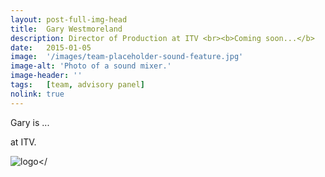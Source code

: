 ```yaml
---
layout: post-full-img-head
title:  Gary Westmoreland
description: Director of Production at ITV <br><b>Coming soon...</b>
date:   2015-01-05
image:  '/images/team-placeholder-sound-feature.jpg'
image-alt: 'Photo of a sound mixer.'
image-header: ''
tags:   [team, advisory panel]
nolink: true
---
```

Gary is ... 


at ITV. 


<img class="lazy" data-src="../images/team-panel-itv.png" alt="logo"></